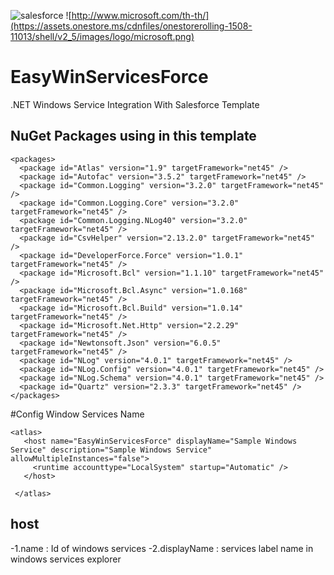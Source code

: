 ![salesforce](http://www2.sfdcstatic.com/common/assets/img/logo-company.png) ![http://www.microsoft.com/th-th/](https://assets.onestore.ms/cdnfiles/onestorerolling-1508-11013/shell/v2_5/images/logo/microsoft.png)
# EasyWinServicesForce
.NET Windows Service Integration With Salesforce Template


## NuGet Packages using in this template
```
<packages>
  <package id="Atlas" version="1.9" targetFramework="net45" />
  <package id="Autofac" version="3.5.2" targetFramework="net45" />
  <package id="Common.Logging" version="3.2.0" targetFramework="net45" />
  <package id="Common.Logging.Core" version="3.2.0" targetFramework="net45" />
  <package id="Common.Logging.NLog40" version="3.2.0" targetFramework="net45" />
  <package id="CsvHelper" version="2.13.2.0" targetFramework="net45" />
  <package id="DeveloperForce.Force" version="1.0.1" targetFramework="net45" />
  <package id="Microsoft.Bcl" version="1.1.10" targetFramework="net45" />
  <package id="Microsoft.Bcl.Async" version="1.0.168" targetFramework="net45" />
  <package id="Microsoft.Bcl.Build" version="1.0.14" targetFramework="net45" />
  <package id="Microsoft.Net.Http" version="2.2.29" targetFramework="net45" />
  <package id="Newtonsoft.Json" version="6.0.5" targetFramework="net45" />
  <package id="NLog" version="4.0.1" targetFramework="net45" />
  <package id="NLog.Config" version="4.0.1" targetFramework="net45" />
  <package id="NLog.Schema" version="4.0.1" targetFramework="net45" />
  <package id="Quartz" version="2.3.3" targetFramework="net45" />
</packages>
```
#Config Window Services Name
 ```
 <atlas>
    <host name="EasyWinServicesForce" displayName="Sample Windows Service" description="Sample Windows Service" allowMultipleInstances="false">
      <runtime accounttype="LocalSystem" startup="Automatic" />
    </host>
   
  </atlas> 
  ```
## host  
-1.name : Id of windows services
-2.displayName : services label name in windows services explorer
  
  
  
